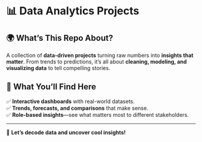 # 📊 Data Analytics Projects

## 🌍 What’s This Repo About?
A collection of **data-driven projects** turning raw numbers into **insights that matter**. From trends to predictions, it’s all about **cleaning, modeling, and visualizing data** to tell compelling stories.

## 🚀 What You’ll Find Here
✅ **Interactive dashboards** with real-world datasets.  
✅ **Trends, forecasts, and comparisons** that make sense.  
✅ **Role-based insights**—see what matters most to different stakeholders.  

---

📢 **Let’s decode data and uncover cool insights!**
